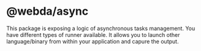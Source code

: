 # @webda/async

This package is exposing a logic of asynchronous tasks management.
You have different types of runner available.
It allows you to launch other language/binary from within your application
and capure the output.
